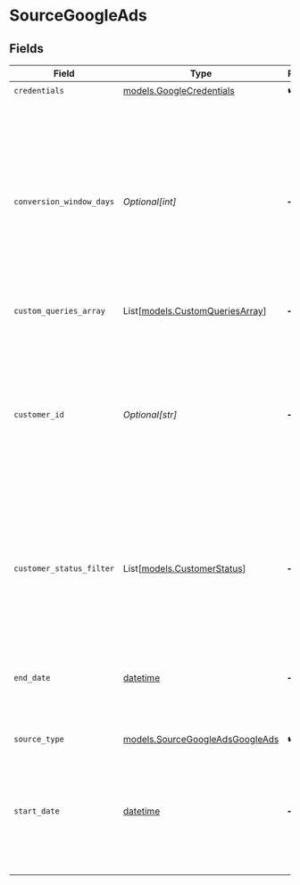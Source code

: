 # SourceGoogleAds


## Fields

| Field                                                                                                                                                                                                                                                                                                      | Type                                                                                                                                                                                                                                                                                                       | Required                                                                                                                                                                                                                                                                                                   | Description                                                                                                                                                                                                                                                                                                | Example                                                                                                                                                                                                                                                                                                    |
| ---------------------------------------------------------------------------------------------------------------------------------------------------------------------------------------------------------------------------------------------------------------------------------------------------------- | ---------------------------------------------------------------------------------------------------------------------------------------------------------------------------------------------------------------------------------------------------------------------------------------------------------- | ---------------------------------------------------------------------------------------------------------------------------------------------------------------------------------------------------------------------------------------------------------------------------------------------------------- | ---------------------------------------------------------------------------------------------------------------------------------------------------------------------------------------------------------------------------------------------------------------------------------------------------------- | ---------------------------------------------------------------------------------------------------------------------------------------------------------------------------------------------------------------------------------------------------------------------------------------------------------- |
| `credentials`                                                                                                                                                                                                                                                                                              | [models.GoogleCredentials](../models/googlecredentials.md)                                                                                                                                                                                                                                                 | :heavy_check_mark:                                                                                                                                                                                                                                                                                         | N/A                                                                                                                                                                                                                                                                                                        |                                                                                                                                                                                                                                                                                                            |
| `conversion_window_days`                                                                                                                                                                                                                                                                                   | *Optional[int]*                                                                                                                                                                                                                                                                                            | :heavy_minus_sign:                                                                                                                                                                                                                                                                                         | A conversion window is the number of days after an ad interaction (such as an ad click or video view) during which a conversion, such as a purchase, is recorded in Google Ads. For more information, see <a href="https://support.google.com/google-ads/answer/3123169?hl=en">Google's documentation</a>. | 14                                                                                                                                                                                                                                                                                                         |
| `custom_queries_array`                                                                                                                                                                                                                                                                                     | List[[models.CustomQueriesArray](../models/customqueriesarray.md)]                                                                                                                                                                                                                                         | :heavy_minus_sign:                                                                                                                                                                                                                                                                                         | N/A                                                                                                                                                                                                                                                                                                        |                                                                                                                                                                                                                                                                                                            |
| `customer_id`                                                                                                                                                                                                                                                                                              | *Optional[str]*                                                                                                                                                                                                                                                                                            | :heavy_minus_sign:                                                                                                                                                                                                                                                                                         | Comma-separated list of (client) customer IDs. Each customer ID must be specified as a 10-digit number without dashes. For detailed instructions on finding this value, refer to our <a href="https://docs.airbyte.com/integrations/sources/google-ads#setup-guide">documentation</a>.                     | 6783948572,5839201945                                                                                                                                                                                                                                                                                      |
| `customer_status_filter`                                                                                                                                                                                                                                                                                   | List[[models.CustomerStatus](../models/customerstatus.md)]                                                                                                                                                                                                                                                 | :heavy_minus_sign:                                                                                                                                                                                                                                                                                         | A list of customer statuses to filter on. For detailed info about what each status mean refer to Google Ads <a href="https://developers.google.com/google-ads/api/reference/rpc/v15/CustomerStatusEnum.CustomerStatus">documentation</a>.                                                                  |                                                                                                                                                                                                                                                                                                            |
| `end_date`                                                                                                                                                                                                                                                                                                 | [datetime](https://docs.python.org/3/library/datetime.html#datetime-objects)                                                                                                                                                                                                                               | :heavy_minus_sign:                                                                                                                                                                                                                                                                                         | UTC date in the format YYYY-MM-DD. Any data after this date will not be replicated. (Default value of today is used if not set)                                                                                                                                                                            | 2017-01-30                                                                                                                                                                                                                                                                                                 |
| `source_type`                                                                                                                                                                                                                                                                                              | [models.SourceGoogleAdsGoogleAds](../models/sourcegoogleadsgoogleads.md)                                                                                                                                                                                                                                   | :heavy_check_mark:                                                                                                                                                                                                                                                                                         | N/A                                                                                                                                                                                                                                                                                                        |                                                                                                                                                                                                                                                                                                            |
| `start_date`                                                                                                                                                                                                                                                                                               | [datetime](https://docs.python.org/3/library/datetime.html#datetime-objects)                                                                                                                                                                                                                               | :heavy_minus_sign:                                                                                                                                                                                                                                                                                         | UTC date in the format YYYY-MM-DD. Any data before this date will not be replicated. (Default value of two years ago is used if not set)                                                                                                                                                                   | 2017-01-25                                                                                                                                                                                                                                                                                                 |